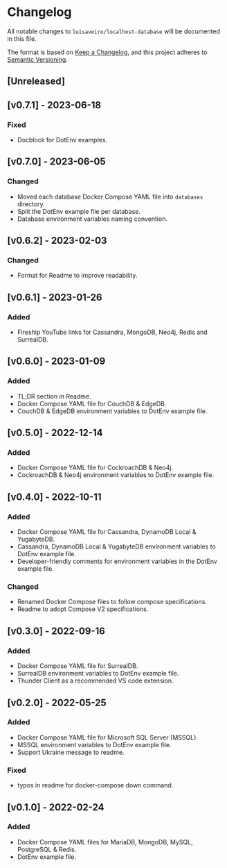 # Changelog
All notable changes to `luisaveiro/localhost-database` will be documented in this file.

The format is based on [Keep a Changelog](https://keepachangelog.com/en/1.0.0/),
and this project adheres to [Semantic Versioning](https://semver.org/spec/v2.0.0.html).

## [Unreleased]

## [v0.7.1] - 2023-06-18
### Fixed
- Docblock for DotEnv examples.

## [v0.7.0] - 2023-06-05
### Changed
- Moved each database Docker Compose YAML file into `databases` directory.
- Split the DotEnv example file per database.
- Database environment variables naming convention.

## [v0.6.2] - 2023-02-03
### Changed
- Format for Readme to improve readability.

## [v0.6.1] - 2023-01-26
### Added
- Fireship YouTube links for Cassandra, MongoDB, Neo4j, Redis and SurrealDB.

## [v0.6.0] - 2023-01-09
### Added
- TL;DR section in Readme.
- Docker Compose YAML file for CouchDB & EdgeDB.
- CouchDB & EdgeDB environment variables to DotEnv example file.

## [v0.5.0] - 2022-12-14
### Added
- Docker Compose YAML file for CockroachDB & Neo4j.
- CockroachDB & Neo4j environment variables to DotEnv example file.

## [v0.4.0] - 2022-10-11
### Added
- Docker Compose YAML file for Cassandra, DynamoDB Local & YugabyteDB.
- Cassandra, DynamoDB Local & YugabyteDB environment variables to DotEnv example file.
- Developer-friendly comments for environment variables in the DotEnv example file.

### Changed
- Renamed Docker Compose files to follow compose specifications.
- Readme to adopt Compose V2 specifications.

## [v0.3.0] - 2022-09-16
### Added
- Docker Compose YAML file for SurrealDB.
- SurrealDB environment variables to DotEnv example file.
- Thunder Client as a recommended VS code extension.

## [v0.2.0] - 2022-05-25
### Added
- Docker Compose YAML file for Microsoft SQL Server (MSSQL).
- MSSQL environment variables to DotEnv example file.
- Support Ukraine message to readme.

### Fixed
- typos in readme for docker-compose down command.

## [v0.1.0] - 2022-02-24
### Added
- Docker Compose YAML files for MariaDB, MongoDB, MySQL, PostgreSQL & Redis.
- DotEnv example file.
